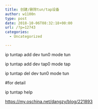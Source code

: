 ```yaml
---
title: 创建/删除tun/tap设备
author: w1100n
type: post
date: 2018-10-06T08:32:18+00:00
url: /?p=12743
categories:
  - Uncategorized

---
```

ip tuntap add dev tun0 mode tun
  
ip tuntap add dev tap0 mode tap
  
ip tuntap del dev tun0 mode tun
  
#for detail
  
ip tuntap help

https://my.oschina.net/dangzy/blog/221893